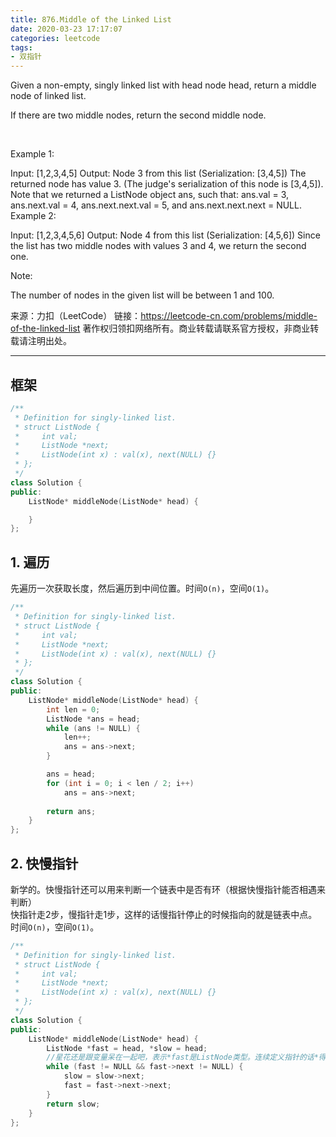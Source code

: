```yaml
---
title: 876.Middle of the Linked List
date: 2020-03-23 17:17:07
categories: leetcode
tags: 
- 双指针
---
```

Given a non-empty, singly linked list with head node head, return a middle node of linked list.

If there are two middle nodes, return the second middle node.

 

Example 1:

Input: [1,2,3,4,5]
Output: Node 3 from this list (Serialization: [3,4,5])
The returned node has value 3.  (The judge's serialization of this node is [3,4,5]).
Note that we returned a ListNode object ans, such that:
ans.val = 3, ans.next.val = 4, ans.next.next.val = 5, and ans.next.next.next = NULL.
Example 2:

Input: [1,2,3,4,5,6]
Output: Node 4 from this list (Serialization: [4,5,6])
Since the list has two middle nodes with values 3 and 4, we return the second one.


Note:

The number of nodes in the given list will be between 1 and 100.

来源：力扣（LeetCode）
链接：https://leetcode-cn.com/problems/middle-of-the-linked-list
著作权归领扣网络所有。商业转载请联系官方授权，非商业转载请注明出处。
__________________________________

## 框架
```cpp
/**
 * Definition for singly-linked list.
 * struct ListNode {
 *     int val;
 *     ListNode *next;
 *     ListNode(int x) : val(x), next(NULL) {}
 * };
 */
class Solution {
public:
    ListNode* middleNode(ListNode* head) {

    }
};
```

## 1. 遍历
先遍历一次获取长度，然后遍历到中间位置。时间`O(n)`，空间`O(1)`。  
```cpp
/**
 * Definition for singly-linked list.
 * struct ListNode {
 *     int val;
 *     ListNode *next;
 *     ListNode(int x) : val(x), next(NULL) {}
 * };
 */
class Solution {
public:
    ListNode* middleNode(ListNode* head) {
        int len = 0;
        ListNode *ans = head;
        while (ans != NULL) {
            len++;
            ans = ans->next;
        }

        ans = head;
        for (int i = 0; i < len / 2; i++)
            ans = ans->next;
        
        return ans;
    }
};
```

## 2. 快慢指针
新学的。快慢指针还可以用来判断一个链表中是否有环（根据快慢指针能否相遇来判断）  
快指针走2步，慢指针走1步，这样的话慢指针停止的时候指向的就是链表中点。时间`O(n)`，空间`O(1)`。  
```cpp
/**
 * Definition for singly-linked list.
 * struct ListNode {
 *     int val;
 *     ListNode *next;
 *     ListNode(int x) : val(x), next(NULL) {}
 * };
 */
class Solution {
public:
    ListNode* middleNode(ListNode* head) {
        ListNode *fast = head, *slow = head;
        //星花还是跟变量呆在一起吧，表示*fast是ListNode类型。连续定义指针的话*得在变量上。
        while (fast != NULL && fast->next != NULL) {
            slow = slow->next;
            fast = fast->next->next;
        }
        return slow;
    }
};
```
